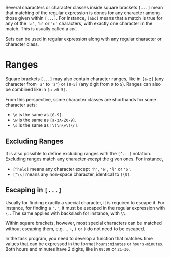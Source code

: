 

Several characters or character classes inside square brackets `[...]` mean 
that matching of the regular expression is dones for any character among 
those given within `[...]`. For instance, `[abc]` means that a match is true 
for any of the `'a'`, `'b'` or `'c'` characters, with exactly one character 
in the match. This is usually called a _set_. 

Sets can be used in regular expression along with any regular character or 
character class.

# Ranges

Square brackets `[...]` may also contain character ranges, like in `[a-z]` 
(any character from `'a'` to `'z'`) or `[0-5]` (any digit from `0` to `5`). 
Ranges can also be combined like in `[a-z0-5]`.

From this perspective, some character classes are shorthands for some 
character sets:
- `\d` is the same as `[0-9]`.
- `\w` is the same as `[a-zA-Z0-9]`.
- `\s` is the same as `[\t\n\v\f\r]`.

## Excluding Ranges

It is also possible to define excluding ranges with the `[^...]` notation. 
Excluding ranges match any character _except_ the given ones. For instance,
- `[^helo]` means any character except `'h'`, `'e'`, `'l'` or `'o'`.
- `[^\s]` means any non-space character, identical to `[\S]`.

## Escaping in `[...]`

Usually for finding exactly a special character, it is required to escape it.
For instance, for finding a `'.'`, it must be escaped in the regular 
expression with `\.`. The same applies with backslash for instance, with `\\`.

Within square brackets, however, most special characters can be matched 
without escaping them, e.g. `.`, `+`, `(` or `)` do not need to be escaped.

In the task program, you need to develop a function that matches time values 
that can be expressed in the format `hours:minutes` or `hours-minutes`. Both hours 
and minutes have 2 digits, like in `09:00` or `21-30`.